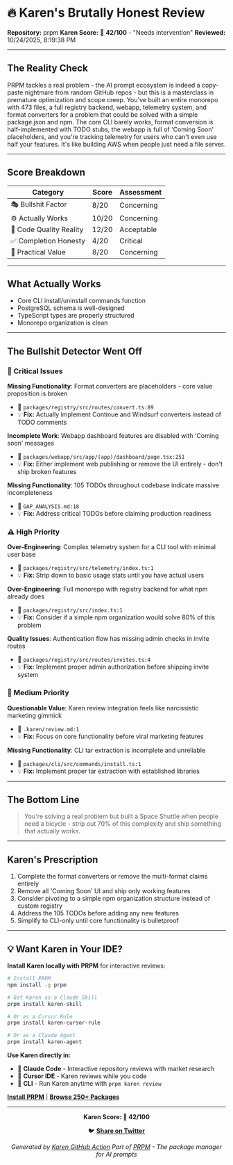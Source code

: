 # 🔥 Karen's Brutally Honest Review

**Repository:** prpm
**Karen Score:** 🚨 **42/100** - "Needs intervention"
**Reviewed:** 10/24/2025, 8:19:38 PM

---

## The Reality Check

PRPM tackles a real problem - the AI prompt ecosystem is indeed a copy-paste nightmare from random GitHub repos - but this is a masterclass in premature optimization and scope creep. You've built an entire monorepo with 473 files, a full registry backend, webapp, telemetry system, and format converters for a problem that could be solved with a simple package.json and npm. The core CLI barely works, format conversion is half-implemented with TODO stubs, the webapp is full of 'Coming Soon' placeholders, and you're tracking telemetry for users who can't even use half your features. It's like building AWS when people just need a file server.

---

## Score Breakdown

| Category | Score | Assessment |
|----------|-------|------------|
| 🎭 Bullshit Factor | 8/20 | Concerning |
| ⚙️ Actually Works | 10/20 | Concerning |
| 💎 Code Quality Reality | 12/20 | Acceptable |
| ✅ Completion Honesty | 4/20 | Critical |
| 🎯 Practical Value | 8/20 | Concerning |

---

## What Actually Works

- Core CLI install/uninstall commands function
- PostgreSQL schema is well-designed
- TypeScript types are properly structured
- Monorepo organization is clean

---

## The Bullshit Detector Went Off

### 🚨 Critical Issues

**Missing Functionality**: Format converters are placeholders - core value proposition is broken
- 📁 `packages/registry/src/routes/convert.ts:89`
- 💡 **Fix:** Actually implement Continue and Windsurf converters instead of TODO comments

**Incomplete Work**: Webapp dashboard features are disabled with 'Coming soon' messages
- 📁 `packages/webapp/src/app/(app)/dashboard/page.tsx:251`
- 💡 **Fix:** Either implement web publishing or remove the UI entirely - don't ship broken features

**Missing Functionality**: 105 TODOs throughout codebase indicate massive incompleteness
- 📁 `GAP_ANALYSIS.md:18`
- 💡 **Fix:** Address critical TODOs before claiming production readiness

### ⚠️ High Priority

**Over-Engineering**: Complex telemetry system for a CLI tool with minimal user base
- 📁 `packages/registry/src/telemetry/index.ts:1`
- 💡 **Fix:** Strip down to basic usage stats until you have actual users

**Over-Engineering**: Full monorepo with registry backend for what npm already does
- 📁 `packages/registry/src/index.ts:1`
- 💡 **Fix:** Consider if a simple npm organization would solve 80% of this problem

**Quality Issues**: Authentication flow has missing admin checks in invite routes
- 📁 `packages/registry/src/routes/invites.ts:4`
- 💡 **Fix:** Implement proper admin authorization before shipping invite system

### 📝 Medium Priority

**Questionable Value**: Karen review integration feels like narcissistic marketing gimmick
- 📁 `.karen/review.md:1`
- 💡 **Fix:** Focus on core functionality before viral marketing features

**Missing Functionality**: CLI tar extraction is incomplete and unreliable
- 📁 `packages/cli/src/commands/install.ts:1`
- 💡 **Fix:** Implement proper tar extraction with established libraries



---

## The Bottom Line

> You're solving a real problem but built a Space Shuttle when people need a bicycle - strip out 70% of this complexity and ship something that actually works.

---

## Karen's Prescription

1. Complete the format converters or remove the multi-format claims entirely
2. Remove all 'Coming Soon' UI and ship only working features
3. Consider pivoting to a simple npm organization structure instead of custom registry
4. Address the 105 TODOs before adding any new features
5. Simplify to CLI-only until core functionality is bulletproof

---

## 💡 Want Karen in Your IDE?

**Install Karen locally with PRPM** for interactive reviews:

```bash
# Install PRPM
npm install -g prpm

# Get Karen as a Claude Skill
prpm install karen-skill

# Or as a Cursor Rule
prpm install karen-cursor-rule

# Or as a Claude Agent
prpm install karen-agent
```

**Use Karen directly in:**
- 🤖 **Claude Code** - Interactive repository reviews with market research
- 🎯 **Cursor IDE** - Karen reviews while you code
- 💬 **CLI** - Run Karen anytime with `prpm karen review`

**[Install PRPM](https://github.com/khaliqgant/prompt-package-manager)** | **[Browse 250+ Packages](https://prpm.dev)**

---

<div align="center">

**Karen Score: 🚨 42/100**

🐦 **[Share on Twitter](https://twitter.com/intent/tweet?text=Karen%20just%20roasted%20my%20project%20and%20gave%20it%20a%2042%2F100%20%F0%9F%9A%A8%0A%0A%22Needs%20intervention%22%0A%0AYou're%20solving%20a%20real%20problem%20but%20built%20a%20Space%20Shuttle%20when%20people%20need%20a%20bicycle%20-%20strip%20out%2070%25%20of%20this%20complexity%20and%20ship%20something%20that%20actually%20works.%0A%0Ahttps%3A%2F%2Fgithub.com%2Fkhaliqgant%2Fkaren-action%0A%0A%23KarenScore%20%23PRPM)**

*Generated by [Karen GitHub Action](https://github.com/khaliqgant/karen-action)*
*Part of [PRPM](https://github.com/khaliqgant/prompt-package-manager) - The package manager for AI prompts*

</div>
